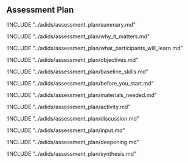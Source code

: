 
##  Assessment Plan

<!-- ![](images/capacity_assessment.png "") -->

!INCLUDE "../adids/assessment_plan/summary.md"

<!-- Why The Topic Matters -->

!INCLUDE "../adids/assessment_plan/why_it_matters.md"

<!--  What Participants Will Learn -->

!INCLUDE "../adids/assessment_plan/what_participants_will_learn.md"

<!-- Objectives {.sidebar} -->

!INCLUDE "../adids/assessment_plan/objectives.md"

<!-- Baseline Skills -->

!INCLUDE "../adids/assessment_plan/baseline_skills.md"

<!-- Before you Start -->

!INCLUDE "../adids/assessment_plan/before_you_start.md"

<!-- Materials Needed -->

!INCLUDE "../adids/assessment_plan/materials_needed.md"

<!--Activity {.activity} -->

!INCLUDE "../adids/assessment_plan/activity.md"

<!--Discussion -->

!INCLUDE "../adids/assessment_plan/discussion.md"

<!-- Input -->

!INCLUDE "../adids/assessment_plan/input.md"

<!-- Deepening -->

!INCLUDE "../adids/assessment_plan/deepening.md"

<!--Synthesis {.synthesis} -->

!INCLUDE "../adids/assessment_plan/synthesis.md"
